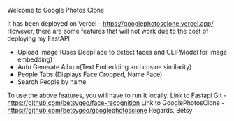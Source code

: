 Welcome to Google Photos Clone

It has been deployed on Vercel - https://googlephotosclone.vercel.app/
However, there are some features that will not work due to the cost of deploying my FastAPI

- Upload Image (Uses DeepFace to detect faces and CLIPModel for image embedding)
- Auto Generate Album(Text Embedding and cosine similarity)
- People Tabs (Displays Face Cropped, Name Face)
- Search People by name

To use the above features, you will have to run it locally.
Link to Fastapi Git - https://github.com/betsygeo/face-recognition
Link to GooglePhotosClone - https://github.com/betsygeo/googlephotosclone
Regards,
Betsy

